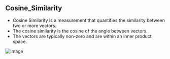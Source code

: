 <h2 style = "align= center"> Cosine_Similarity</h2>

* Cosine Similarity is a measurement that quantifies the similarity between two or more vectors. 
* The cosine similarity is the cosine of the angle between vectors. 
* The vectors are typically non-zero and are within an inner product space.

![image](https://user-images.githubusercontent.com/116465139/211195287-4a4be879-816c-409c-a760-93f837ebe237.png)
